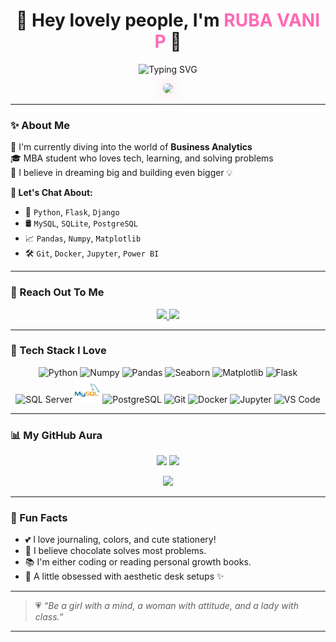 <!-- Profile Header -->
<h1 align="center">🌸 Hey lovely people, I'm <span style="color:#FF69B4;">RUBA VANI P</span> 💫</h1>

<p align="center">
  <img src="https://readme-typing-svg.herokuapp.com?font=Sacramento&size=30&pause=1000&color=F478D9&center=true&vCenter=true&width=600&lines=MBA+Student+🌸+Data+Dreamer;Business+Analytics+Learner+📊;Pythonista+🐍+%7C+Always+Curious" alt="Typing SVG" />
</p>

<!-- Cute Profile Image -->
<p align="center">
  <img src="https://github.com/user-attachments/assets/0e0fcf45-7ea5-4dd7-99ae-119b2ea8cad1" width="200" style="border-radius: 50%; box-shadow: 0 0 25px pink;" />
</p>

---

### ✨ About Me

🌷 I'm currently diving into the world of **Business Analytics**  
🎓 MBA student who loves tech, learning, and solving problems  
🦋 I believe in dreaming big and building even bigger 💡

**💬 Let's Chat About:**

- 🐍 `Python`, `Flask`, `Django`
- 🛢️ `MySQL`, `SQLite`, `PostgreSQL`
- 📈 `Pandas`, `Numpy`, `Matplotlib`
- 🛠️ `Git`, `Docker`, `Jupyter`, `Power BI`

---

### 💌 Reach Out To Me

<p align="center">
  <a href="mailto:rubavanipitchaimari@gmail.com">
    <img src="https://img.shields.io/badge/-Gmail-F478D9?style=for-the-badge&logo=gmail&logoColor=white" />
  </a>
  <a href="https://www.linkedin.com/in/ruba-vani-p-04b403349/" target="_blank">
    <img src="https://img.shields.io/badge/-LinkedIn-D291BC?style=for-the-badge&logo=linkedin&logoColor=white" />
  </a>
</p>

---

### 🧁 Tech Stack I Love

<p align="center">
  <img src="https://cdn.jsdelivr.net/gh/devicons/devicon/icons/python/python-original.svg" width="40" title="Python"/>
  <img src="https://cdn.jsdelivr.net/gh/devicons/devicon/icons/numpy/numpy-original.svg" width="40" title="Numpy"/>
  <img src="https://cdn.jsdelivr.net/gh/devicons/devicon/icons/pandas/pandas-original.svg" width="40" title="Pandas"/>
  <img src="https://seaborn.pydata.org/_images/logo-mark-lightbg.svg" width="40" title="Seaborn"/>
  <img src="https://upload.wikimedia.org/wikipedia/commons/8/84/Matplotlib_icon.svg" width="30" title="Matplotlib"/>
  <img src="https://upload.wikimedia.org/wikipedia/commons/3/3c/Flask_logo.svg" width="40" title="Flask"/>
  <img src="https://www.svgrepo.com/show/303229/microsoft-sql-server-logo.svg" width="40" title="SQL Server"/>
  <img src="https://raw.githubusercontent.com/devicons/devicon/master/icons/mysql/mysql-original-wordmark.svg" width="40" title="MySQL"/>
  <img src="https://cdn.jsdelivr.net/gh/devicons/devicon/icons/postgresql/postgresql-original.svg" width="40" title="PostgreSQL"/>
  <img src="https://cdn.jsdelivr.net/gh/devicons/devicon/icons/git/git-plain.svg" width="30" title="Git"/>
  <img src="https://cdn.jsdelivr.net/gh/devicons/devicon/icons/docker/docker-plain.svg" width="30" title="Docker"/>
  <img src="https://cdn.jsdelivr.net/gh/devicons/devicon/icons/jupyter/jupyter-original-wordmark.svg" width="30" title="Jupyter"/>
  <img src="https://cdn.jsdelivr.net/gh/devicons/devicon/icons/vscode/vscode-original.svg" width="30" title="VS Code"/>
</p>

---

### 📊 My GitHub Aura

<p align="center">
  <img height="180em" src="https://github-readme-stats.vercel.app/api?username=Rubavani13&show_icons=true&theme=rose_pine&hide_border=true" />
  <img height="180em" src="https://github-readme-stats.vercel.app/api/top-langs/?username=Rubavani13&layout=compact&theme=rose_pine&hide_border=true" />
</p>

<p align="center">
  <img src="https://github-readme-streak-stats.herokuapp.com?user=Rubavani13&theme=maroongold&hide_border=true" />
</p>

---

### 🌸 Fun Facts

- 💕 I love journaling, colors, and cute stationery!
- 🍫 I believe chocolate solves most problems.
- 📚 I'm either coding or reading personal growth books.
- 🎨 A little obsessed with aesthetic desk setups ✨

---

> 💗 *“Be a girl with a mind, a woman with attitude, and a lady with class.”*

---

